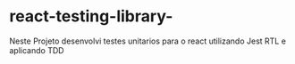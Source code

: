 # react-testing-library-

Neste Projeto desenvolvi testes unitarios para o react utilizando Jest RTL e aplicando TDD
